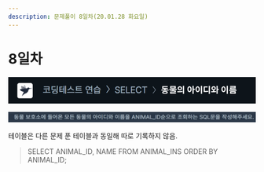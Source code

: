 ```yaml
---
description: 문제풀이 8일차(20.01.28 화요일)
---
```


# 8일차

![](../../.gitbook/assets/image%20%2846%29.png)

![](../../.gitbook/assets/image%20%2869%29.png)

테이블은 다른 문제 푼 테이블과 동일해 따로 기록하지 않음.

> SELECT ANIMAL\_ID, NAME FROM ANIMAL\_INS ORDER BY ANIMAL\_ID;

